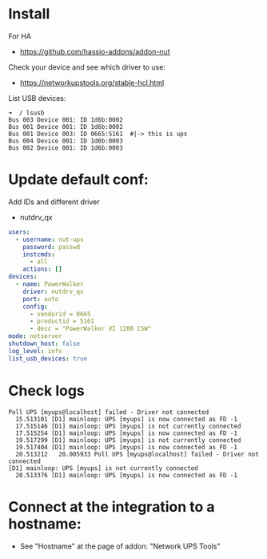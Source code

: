 

# Install

For HA

- https://github.com/hassio-addons/addon-nut

Check your device and see which driver to use:

- https://networkupstools.org/stable-hcl.html

  
List USB devices:

```shell
➜  / lsusb
Bus 003 Device 001: ID 1d6b:0002
Bus 001 Device 001: ID 1d6b:0002
Bus 001 Device 003: ID 0665:5161  #|-> this is ups
Bus 004 Device 001: ID 1d6b:0003
Bus 002 Device 001: ID 1d6b:0003
```




# Update default conf:

Add IDs and different driver
- nutdrv_qx

```yaml
users:
  - username: nut-ups
    password: passwd
    instcmds:
      - all
    actions: []
devices:
  - name: PowerWalker
    driver: nutdrv_qx
    port: auto
    config:
      - vendorid = 0665
      - productid = 5161
      - desc = "PowerWalker VI 1200 CSW"
mode: netserver
shutdown_host: false
log_level: info
list_usb_devices: true
```


# Check logs


```log
Poll UPS [myups@localhost] failed - Driver not connected
  15.513101	[D1] mainloop: UPS [myups] is now connected as FD -1
  17.515146	[D1] mainloop: UPS [myups] is not currently connected
  17.515254	[D1] mainloop: UPS [myups] is now connected as FD -1
  19.517299	[D1] mainloop: UPS [myups] is not currently connected
  19.517404	[D1] mainloop: UPS [myups] is now connected as FD -1
  20.513212	  20.005933	Poll UPS [myups@localhost] failed - Driver not connected
[D1] mainloop: UPS [myups] is not currently connected
  20.513376	[D1] mainloop: UPS [myups] is now connected as FD -1
```


# Connect at the integration to a hostname:

- See "Hostname" at the page of addon: "Network UPS Tools"